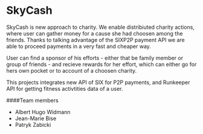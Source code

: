 # SkyCash

SkyCash is new approach to charity.
We enable distribiuted charity actions, where user can gather money for a cause she had choosen among the friends.
Thanks to talking advantage of the SIXP2P payment API we are able to proceed payments in a very fast and cheaper way.

User can find a sponsor of his efforts - either that be family member or group of friends - and recieve rewards for 
her effort, which can either go for hers own pocket or to account of a choosen charity.

This projects integrates new API of SIX for P2P payments, and Runkeeper API for getting fitness activtities data of a user.

####Team members
- Albert Hugo Widmann
- Jean-Marie Bise
- Patryk Zabicki




